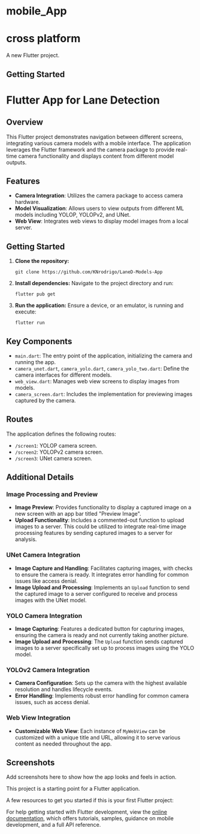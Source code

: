 # mobile_App
# cross platform

A new Flutter project.

## Getting Started


# Flutter App for Lane Detection

## Overview
This Flutter project demonstrates navigation between different screens, integrating various camera models with a mobile interface. The application leverages the Flutter framework and the camera package to provide real-time camera functionality and displays content from different model outputs.

## Features
- **Camera Integration**: Utilizes the camera package to access camera hardware.
- **Model Visualization**: Allows users to view outputs from different ML models including YOLOP, YOLOPv2, and UNet.
- **Web View**: Integrates web views to display model images from a local server.

## Getting Started
1. **Clone the repository:**
   ```
   git clone https://github.com/KNrodrigo/LaneD-Models-App
   ```
2. **Install dependencies:**
   Navigate to the project directory and run:
   ```
   flutter pub get
   ```
3. **Run the application:**
   Ensure a device, or an emulator, is running and execute:
   ```
   flutter run
   ```

## Key Components
- `main.dart`: The entry point of the application, initializing the camera and running the app.
- `camera_unet.dart`, `camera_yolo.dart`, `camera_yolo_two.dart`: Define the camera interfaces for different models.
- `web_view.dart`: Manages web view screens to display images from models.
- `camera_screen.dart`: Includes the implementation for previewing images captured by the camera.

## Routes
The application defines the following routes:
- `/screen1`: YOLOP camera screen.
- `/screen2`: YOLOPv2 camera screen.
- `/screen3`: UNet camera screen.

## Additional Details
### Image Processing and Preview
- **Image Preview**: Provides functionality to display a captured image on a new screen with an app bar titled "Preview Image".
- **Upload Functionality**: Includes a commented-out function to upload images to a server. This could be utilized to integrate real-time image processing features by sending captured images to a server for analysis.

### UNet Camera Integration
- **Image Capture and Handling**: Facilitates capturing images, with checks to ensure the camera is ready. It integrates error handling for common issues like access denial.
- **Image Upload and Processing**: Implements an `Upload` function to send the captured image to a server configured to receive and process images with the UNet model.

### YOLO Camera Integration
- **Image Capturing**: Features a dedicated button for capturing images, ensuring the camera is ready and not currently taking another picture.
- **Image Upload and Processing**: The `Upload` function sends captured images to a server specifically set up to process images using the YOLO model.

### YOLOv2 Camera Integration
- **Camera Configuration**: Sets up the camera with the highest available resolution and handles lifecycle events.
- **Error Handling**: Implements robust error handling for common camera issues, such as access denial.

### Web View Integration
- **Customizable Web View**: Each instance of `MyWebView` can be customized with a unique title and URL, allowing it to serve various content as needed throughout the app.

## Screenshots
Add screenshots here to show how the app looks and feels in action.






This project is a starting point for a Flutter application.

A few resources to get you started if this is your first Flutter project:

For help getting started with Flutter development, view the
[online documentation](https://docs.flutter.dev/), which offers tutorials,
samples, guidance on mobile development, and a full API reference.
